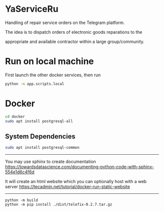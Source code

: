 # YaServiceRu

Handling of repair service orders on the Telegram platform.

The idea is to dispatch orders of electronic goods reparations to the

appropriate and available contractor within a large group/community.

# Run on local machine
First launch the other docker services, then run
```bash
python -m app.scripts.local
```

# Docker

```bash
cd docker
sudo apt install postgresql-all
```

## System Dependencies

```bash
sudo apt install postgresql-common
```

---

You may use sphinx to create documentation
https://towardsdatascience.com/documenting-python-code-with-sphinx-554e1d6c4f6d

It will create an html website which you can optionally host with a web server
https://tecadmin.net/tutorial/docker-run-static-website

---

```shell
python -m build
python -m pip install ./dist/telefix-0.2.7.tar.gz
```
